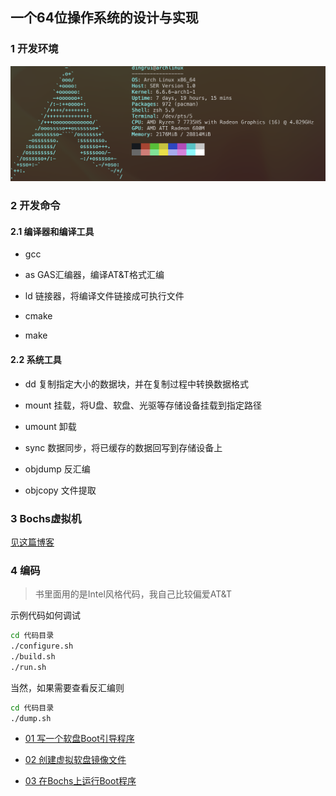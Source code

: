一个64位操作系统的设计与实现
---

### 1 开发环境

![](./img/1709093794.png)

### 2 开发命令

#### 2.1 编译器和编译工具

- gcc

- as GAS汇编器，编译AT&T格式汇编

- ld 链接器，将编译文件链接成可执行文件

- cmake

- make

#### 2.2 系统工具

- dd 复制指定大小的数据块，并在复制过程中转换数据格式

- mount 挂载，将U盘、软盘、光驱等存储设备挂载到指定路径

- umount 卸载

- sync 数据同步，将已缓存的数据回写到存储设备上

- objdump 反汇编

- objcopy 文件提取

### 3 Bochs虚拟机

[见这篇博客](https://bannirui.github.io/2024/02/28/archlinux%E7%BC%96%E8%AF%91bochs/)

### 4 编码

> 书里面用的是Intel风格代码，我自己比较偏爱AT&T

示例代码如何调试

```sh
cd 代码目录
./configure.sh
./build.sh
./run.sh
```

当然，如果需要查看反汇编则

```sh
cd 代码目录
./dump.sh
```

- [01 写一个软盘Boot引导程序](./01)

- [02 创建虚拟软盘镜像文件](./02)

- [03 在Bochs上运行Boot程序](./03)